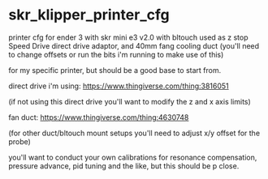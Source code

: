 # skr_klipper_printer_cfg
printer cfg for ender 3 with skr mini e3 v2.0 with bltouch used as z stop Speed Drive direct drive adaptor, and 40mm fang cooling duct (you'll need to change offsets or run the bits i'm running to make use of this)

for my specific printer, but should be a good base to start from.

direct drive i'm using: https://www.thingiverse.com/thing:3816051

(if not using this direct drive you'll want to modify the z and x axis limits)

fan duct: https://www.thingiverse.com/thing:4630748

(for other duct/bltouch mount setups you'll need to adjust x/y offset for the probe)

you'll want to conduct your own calibrations for resonance compensation, pressure advance, pid tuning and the like, but this should be p close.
